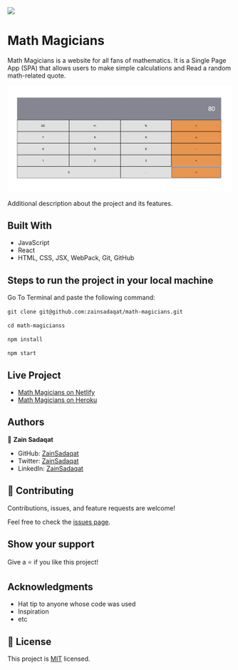 ![](https://img.shields.io/badge/Microverse-blueviolet)

# Math Magicians

Math Magicians is a website for all fans of mathematics. It is a Single Page App (SPA) that allows users to make simple calculations and Read a random math-related quote.

![screenshot](./app_screenshot.png)

Additional description about the project and its features.

## Built With

- JavaScript
- React
- HTML, CSS, JSX, WebPack, Git, GitHub

## Steps to run the project in your local machine

Go To Terminal and paste the following command:

`git clone git@github.com:zainsadaqat/math-magicians.git`

`cd math-magicianss`

`npm install`

`npm start`

## Live Project

- [Math Magicians on Netlify](https://math-magician-app.netlify.app/)
- [Math Magicians on Heroku](https://math-magicians-21.herokuapp.com/)

## Authors

👤 **Zain Sadaqat**

- GitHub: [ZainSadaqat](https://github.com/zainsadaqat)
- Twitter: [ZainSadaqat](https://twitter.com/zain_sadaqat)
- LinkedIn: [ZainSadaqat](https://linkedin.com/in/zain-sadaqat)

## 🤝 Contributing

Contributions, issues, and feature requests are welcome!

Feel free to check the [issues page](../../issues/).

## Show your support

Give a ⭐️ if you like this project!

## Acknowledgments

- Hat tip to anyone whose code was used
- Inspiration
- etc

## 📝 License

This project is [MIT](./MIT.md) licensed.
